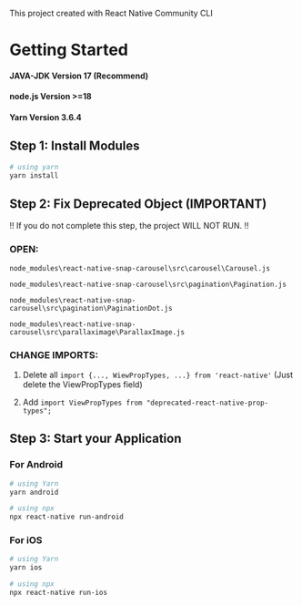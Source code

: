 This project created with React Native Community CLI

# Getting Started

#### JAVA-JDK Version 17 (Recommend)
#### node.js Version >=18
#### Yarn Version 3.6.4

## Step 1: Install Modules

```bash
# using yarn
yarn install
```

## Step 2: Fix Deprecated Object (IMPORTANT)
!! If you do not complete this step, the project WILL NOT RUN. !!
### OPEN:

``node_modules\react-native-snap-carousel\src\carousel\Carousel.js``

``node_modules\react-native-snap-carousel\src\pagination\Pagination.js``

``node_modules\react-native-snap-carousel\src\pagination\PaginationDot.js``

``node_modules\react-native-snap-carousel\src\parallaximage\ParallaxImage.js``

### CHANGE IMPORTS:

1. Delete all ``` import {..., WiewPropTypes, ...} from 'react-native' ``` (Just delete the ViewPropTypes field)

2. Add ``` import ViewPropTypes from "deprecated-react-native-prop-types"; ```

## Step 3: Start your Application
### For Android

```bash
# using Yarn
yarn android

# using npx
npx react-native run-android
```

### For iOS

```bash
# using Yarn
yarn ios

# using npx
npx react-native run-ios
```

